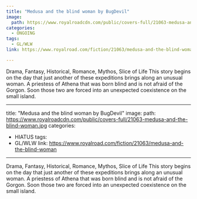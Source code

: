 ```yaml
---
title: "Medusa and the blind woman by BugDevil"
image:
  path: https://www.royalroadcdn.com/public/covers-full/21063-medusa-and-the-blind-woman.jpg
categories:
  - ONGOING
tags:
  - GL/WLW
link: https://www.royalroad.com/fiction/21063/medusa-and-the-blind-woman

---
```

Drama, Fantasy, Historical, Romance, Mythos, Slice of Life
This story begins on the day that just another of these expeditions brings along an unusual woman. A priestess of Athena that was born blind and is not afraid of the Gorgon. Soon those two are forced into an unexpected coexistence on the small island.

---
title: "Medusa and the blind woman by BugDevil"
image:
  path: https://www.royalroadcdn.com/public/covers-full/21063-medusa-and-the-blind-woman.jpg
categories:
  - HIATUS
tags:
  - GL/WLW
link: https://www.royalroad.com/fiction/21063/medusa-and-the-blind-woman

---
Drama, Fantasy, Historical, Romance, Mythos, Slice of Life
This story begins on the day that just another of these expeditions brings along an unusual woman. A priestess of Athena that was born blind and is not afraid of the Gorgon. Soon those two are forced into an unexpected coexistence on the small island.


